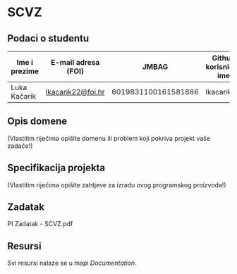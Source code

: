 # SCVZ

## Podaci o studentu

Ime i prezime | E-mail adresa (FOI) | JMBAG | Github korisničko ime
------------  | ------------------- | ----- | ---------------------
Luka Kačarik | lkacarik22@foi.hr | 6019831100161581886 | lkacarik22


## Opis domene
(Vlastitim riječima opišite domenu ili problem koji pokriva projekt vaše zadaće!)

## Specifikacija projekta
(Vlastitim riječima opišite zahtjeve za izradu ovog programskog proizvoda!)

## Zadatak
PI Zadatak - SCVZ.pdf

## Resursi
Svi resursi nalaze se u mapi _Documentation_.
